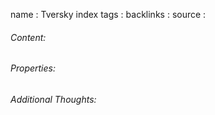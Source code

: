 name : Tversky index
tags : 
backlinks : 
source : 

###### Content:


###### Properties:


###### Additional Thoughts:
